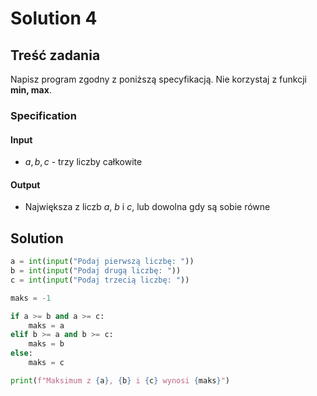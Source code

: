 # Solution 4

## Treść zadania

Napisz program zgodny z poniższą specyfikacją. Nie korzystaj z funkcji **min, max**.

### Specification

#### Input

* $a, b, c$ - trzy liczby całkowite

#### Output

* Największa z liczb $a$, $b$ i $c$, lub dowolna gdy są sobie równe

## Solution

```python
a = int(input("Podaj pierwszą liczbę: "))
b = int(input("Podaj drugą liczbę: "))
c = int(input("Podaj trzecią liczbę: "))

maks = -1

if a >= b and a >= c:
    maks = a
elif b >= a and b >= c:
    maks = b
else:
    maks = c

print(f"Maksimum z {a}, {b} i {c} wynosi {maks}")
```
